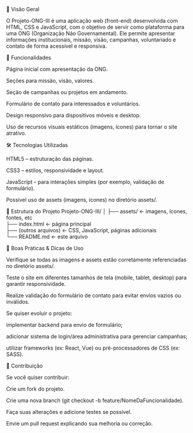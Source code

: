 🎯 Visão Geral

O Projeto-ONG-III é uma aplicação web (front-end) desenvolvida com HTML, CSS e JavaScript, com o objetivo de servir como plataforma para uma ONG (Organização Não Governamental). Ele permite apresentar informações institucionais, missão, visão, campanhas, voluntariado e contato de forma acessível e responsiva.

🧩 Funcionalidades

Página inicial com apresentação da ONG.

Seções para missão, visão, valores.

Seção de campanhas ou projetos em andamento.

Formulário de contato para interessados e voluntários.

Design responsivo para dispositivos móveis e desktop.

Uso de recursos visuais estáticos (imagens, ícones) para tornar o site atrativo.

🛠 Tecnologias Utilizadas

HTML5 – estruturação das páginas.

CSS3 – estilos, responsividade e layout.

JavaScript – para interações simples (por exemplo, validação de formulário).

Possível uso de assets (imagens, ícones) no diretório assets/.

📁 Estrutura do Projeto
Projeto-ONG-III/
│
├── assets/            ← imagens, ícones, fontes, etc  
├── index.html         ← página principal  
├── (outros arquivos)   ← CSS, JavaScript, páginas adicionais  
└── README.md          ← este arquivo  


📐 Boas Práticas & Dicas de Uso

Verifique se todas as imagens e assets estão corretamente referenciadas no diretório assets/.

Teste o site em diferentes tamanhos de tela (mobile, tablet, desktop) para garantir responsividade.

Realize validação do formulário de contato para evitar envios vazios ou inválidos.

Se quiser evoluir o projeto:

implementar backend para envio de formulário;

adicionar sistema de login/área administrativa para gerenciar campanhas;

utilizar frameworks (ex: React, Vue) ou pré-processadores de CSS (ex: SASS).

🤝 Contribuição

Se você quiser contribuir:

Crie um fork do projeto.

Crie uma nova branch (git checkout -b feature/NomeDaFuncionalidade).

Faça suas alterações e adicione testes se possível.

Envie um pull request explicando sua melhoria ou correção.

